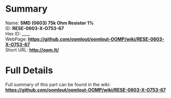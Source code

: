 
Summary
=================
  
Name: __SMD (0603) 75k Ohm Resistor 1%__    
ID: __RESE-0603-X-O753-67__   
Hex ID: ____   
WebPage: __https://github.com/oomlout/oomlout-OOMP/wiki/RESE-0603-X-O753-67__   
Short URL: __http://oom.lt/__   

Full Details
==========================
Full summary of this part can be found in the wiki:   
__https://github.com/oomlout/oomlout-OOMP/wiki/RESE-0603-X-O753-67__    


